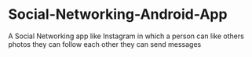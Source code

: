 # Social-Networking-Android-App
A Social Networking app like Instagram in which a person can like others photos they can follow each other they can send messages
